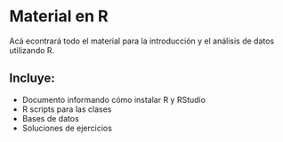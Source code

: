 # Material en R

Acá econtrará todo el material para la introducción y el análisis de datos utilizando R. 

## Incluye:
 - Documento informando cómo instalar R y RStudio 
 - R scripts para las clases
 - Bases de datos
 - Soluciones de ejercicios
